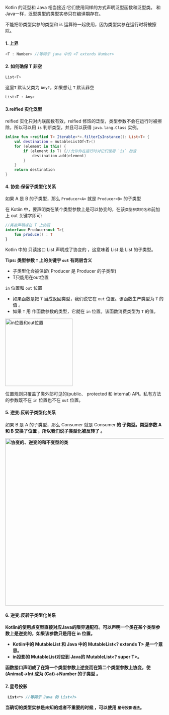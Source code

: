Kotlin 的泛型和 Java 相当接近:它们使用同样的方式声明泛型函数和泛型类。 和 Java一样，泛型类型的类型实参只在编译期存在。

不能把带类型实参的类型和 is 运算符一起使用，因为类型实参在运行时将被擦除。

#### 1. 上界 
```kotlin
<T : Number> //等同于 java 中的 <T extends Number>
```
#### 2. 如何确保 T 非空
```kotlin
List<T> 
```
这里`T` 默认父类为 `Any?`，如果想让 `T` 默认非空
```kotlin
List<T : Any>
```
#### 3.reified 实化泛型

reified 实化只对内联函数有效，reified 修饰的泛型，类型参数不会在运行时被擦除，所以可以用 `is` 判断类型，并且可以获得 `java.lang.Class` 实例。

```kotlin
inline fun <reified T> Iterable<*>.filterIsInstance(): List<T> {
    val destination = mutableListOf<T>()
    for (element in this) {
        if (element is T) {//允许你在运行时对它们使用 `is` 检查
            destination.add(element)
        }
    }
    return destination
}
```

#### 4. 协变:保留子类型化关系

如果 A 是 B 的子类型，那么 `Producer<A>` 就是 `Producer<B>` 的子类型
  
在 Kotiin 中，要声明类在某个类型参数上是可以协变的，在该`类型参数的名称`前加上 out 关键字即可:

```kotlin
//类被声明成在 T 上协变
interface Producer<out T>{
    fun produce() : T  
}
```

Kotlin 中的 只读接口 List 声明成了协变的 ，这意味着 List<String> 是 List<Any> 的子类型。

**Tips: 类型参数 `T` 上的关键宇 `out` 有两层含义**
  
- 子类型化会被保留( Producer<Cat> 是 Producer<Anirnal> 的子类型)
- T只能用在out位置

`in` 位置和 `out` 位置

- 如果函数是把 `T` 当成返回类型，我们说它在 `out` 位置。该函数生产类型为 `T` 的值 。
- 如果 `T` 用 作函数参数的类型，它就在 `in` 位置。该函数消费类型为 `T` 的值。
  
<img width="214" alt="in位置和out位置" src="https://user-images.githubusercontent.com/17560388/154209747-bc62c7da-1041-4530-90a6-3b7c76053f19.png">

位置规则只覆盖了类外部可见的(public、 protected 和 internal) API。私有方法的参数既不在 `in` 位置也不在 `out` 位置。
   
#### 5. 逆变:反转子类型化关系
  
如果 B 是 A 的子类型，那么 Consumer<A> 就是 Consumer<B> 的 子类型。类型参数 A 和 B 交换了位置 ，所以我们说子类型化被反转了 。
  
<img width="531" alt="协变的、逆变的和不变型的类" src="https://user-images.githubusercontent.com/17560388/154214291-749c323f-0851-410e-8c65-f8d45f0bb99c.png">

#### 6. 逆变:反转子类型化关系
  
Kotlin的使用点变型直接对应Java的限界通配符。可以声明一个类在某个类型参数上是逆变的，如果该参数只是用在 in 位置。
  
- Kotiin中的 MutableList<out T> 和 Java 中的 MutableList<? extends T> 是一个意思。 
- in投影的 MutableList<in T>对应到 Java的 MutableList<? super T>。

函数接口声明成了在第一个类型参数上逆变而在第二个类型参数上协变，使(Animal)->Int 成为 (Cat)->Number 的子类型 。

#### 7. 星号投影

```kotlin
 List<*> //等同于 Java 的 List<?> 
```
当确切的类型实参是未知的或者不重要的时候 ，可以使用 `星号投影语法`。


  
  

